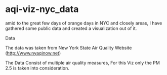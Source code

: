 # aqi-viz-nyc_data
amid to the great few days of orange days in NYC and closely areas, I have gathered some public data and created a visualization out of it. 

Data 

The data was taken from New York State Air Quality Website (http://www.nyaqinow.net) 

The Data Consist of multiple air quality measures, For this Viz only the PM 2.5 is taken into consideration. 

